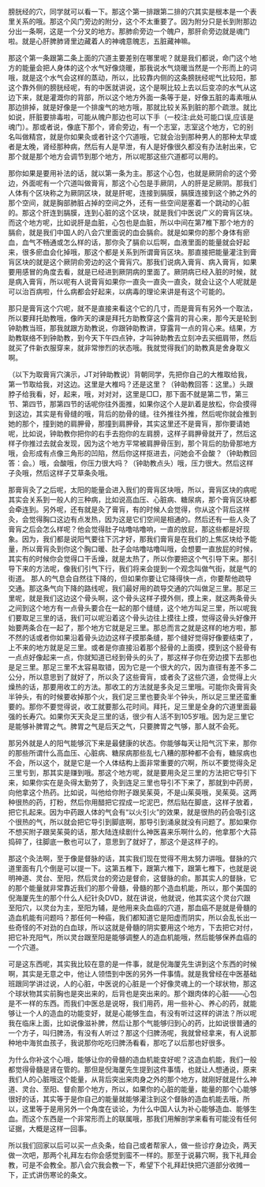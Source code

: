 膀胱经的穴，同学就可以看一下。那这个第一排跟第二排的穴其实是根本是一个表里关系的哦。那这个风门旁边的附分，这个不太重要了。因为附分只是长到附那边分出一条啊，这是一个分叉的地方。那肺俞旁边一个魄户，那肝俞旁边就是魂门啦。就是心肝脾肺肾里边藏着人的神魂意魄志，五脏藏神嘛。

那这个第一条跟第二条上面的穴道主要差别在哪里呢？就是我们都说，命门这个地方的能量会把人身体的这个水气好像烧暖，那我说水气烧暖当然是一个形而上的词哦，就是这个水气会这样的蒸动，所以，比较靠内侧的这条膀胱经呢气比较阳，那这个靠外侧的膀胱经呢，有的中医就讲说，这个是啊比较上去以后变凉的水气从这边下来，就是灌溉你的背部，所以这个地方外面一条等于是，好像五脏的毒素哦从那边排掉，就是好像是一个排废气的地方哦，那就比较关系到脏的那个疏泄。就比如说，肝脏要排毒啦，可能从魄户那边也可以下手（一校注:此处可能口误,应该是魂门）。那或者说，像底下那个，肾俞旁边，有一个志室，志室这个地方，它的别名叫做精宫，就是你如果灸或者针这个穴道哦，它就会治到那种男人的那种太早或者是太晚，肾经那种病，然后有人是早泄，有人是好像很久都没有办法射出来，它那个就是那个地方会调节到那个地方，所以呢那这些穴道都可以用的。

那你如果是要用补法的话，就以第一条为主。那这个心包，也就是厥阴俞的这个旁边，外面呢有一个穴道叫做膏肓，那这个心包是手厥阴，人的肝是足厥阴。那我们人体有个区块称之为厥阴区块，就是肝呢，连接到膈膜，膈膜连接到这个肺之外的那个空间，就是胸部肺脏占掉的空间之外，还有一些空间是塞着一个跳动的心脏的。那这个肝连到膈膜，连到心脏的这个区块，就是我们中医说广义的膏肓区块。而这个地方呢，比如说肝是血脏，心包也是血脏，所以中间在第7椎下那个地方的膈俞，就是我们中国人的八会穴里面说的血会膈俞。就是如果你的那个身体有瘀血，血气不畅通或怎么样的话，那你灸了膈俞以后啊，血液里面的能量就会好起来，很多瘀血会化掉哦，那这个都是关系到所谓膏肓区块。那直接把能量灌注到膏肓区块的就是这个厥阴俞旁边的这个膏肓穴。那我们说病入膏肓、病入膏肓，如果要用感冒的角度去看，就是已经进到厥阴病的里面了。厥阴病已经入脏的时候，就是病入膏肓，所以呢有人说膏肓如果你一直灸一直灸一直灸，就会让这个人呢就是可以治百病啦，什么病都会好起来，以病毒的理论来讲是有这个可能的。

那只是膏肓这个穴呢，就不是直接来看这个它的几寸，而是膏肓有另外一个取法，所以要拜托助教哦，像昨天的课是拜托方助教穿这个露背的背心来，那今天是轮到钟助教当班，那我就跟方助教说，你跟钟助教讲，穿露背一点的背心来。结果，方助教联络不到钟助教，到今天下午四点钟，才叫钟助教去立刻冲去买细肩带，然后就买了件新衣服穿来，就非常惨烈的状态哦。我就觉得我们的助教真是舍身取义啊。

（以下为取膏肓穴演示，JT对钟助教说）背朝同学，先把你自己的大椎取给我，第一节取给我，对这边。这里是大椎吗？还是这里？（钟助教回答：这里。）头跟脖子给我看，好，起来，哦，对对对，这里是□□，那下面不就是第二节，第三节、第四节，那第四节的话呢你往外面推，如果你这个人是趴着是放松，你会摸得到这边，其实是有骨缝的哦，背后的肋骨的缝。往外推往外推，然后呢你就会推到她的那个，撞到她的肩胛骨，那撞到肩胛骨，其实这里还不是膏肓，那你要请她呢，比如说，钟助教你把你的右手去抱你的左肩膀，这样子肩胛骨就开了，然后这样子你推过去就会发现，因为这个地方平常被肩胛骨压到，那个背后的肋骨那地方哦，会形成有点像三角形的凹陷，然后你这样抠进去，问她会不会酸？（钟助教回答：会。）哦，会酸哦，你压力很大吗？（钟助教点头）哦，压力很大。然后这样子灸哦，然后这样子艾草条灸哦。

那膏肓灸了之后呢，太阳的能量会进入我们的膏肓区块哦，所以，膏肓区块的病呢其实会关系到一般人的三种病，比如说高血压、心脏病、糖尿病，那个膏肓区块都会牵连到。另外呢，还有就是灸了膏肓，有的时候人会觉得，你从这个背后这样灸，会觉得胸口这边有点发热，因为这是它们空间是相通的。然后还有一些人灸了膏肓之后会怎么样呢？他会觉得肚子咕噜咕噜响，一直的放屁，那这些都是好现象。因为，我们都是说阳气要往下沉才好，那我们膏肓是在我们的上焦区块给予能量，所以膏肓灸到你这个胸口暖、肚子会咕噜咕噜叫哦，会想要一直放屁的时候，其实有的时候你会觉得口干舌燥，就是太热了，所以你要把这个气引导下来。那引导下来的方法呢，像我们引气下行，我们将来会提到一个观念叫做气街，就是气的街道。 那人的气息会自然往下降的，但如果你要让它降得快一点，你要帮他疏导交通。那这条气向下降的路线呢，我们最好用的疏导交通的穴叫做足三里。那足三里呢，就是我们这边这个骨头啊，这个骨头这样子摸外侧，摸上来，就这两条骨头之间到这个地方有一点骨头要合在一起的那个缝缝，这个地方叫足三里，所以呢我们要取足三里的话，我们可以呢沿着这个骨头边往上摸往上摸，觉得这骨头好像开始要两条合在一起了，那个地方它就是足三里。那总而言之就是这样的地方啦，那不然的话或者你如果沿着骨头边边这样子摸那条缝，那个缝好觉得好像要结束了，上不来的地方就是足三里。或者是你直接沿着那个胫骨的上面摸，摸到这个胫骨有一点点好像起来一点，你就知道已经到骨头的头了，那这样子你在旁边摸下去那也是足三里。那足三里不太容易取错，因为它是一个很大的穴，因为直径有差不多二公分，所以意思到了就好了，所以灸了这些膏肓，或者灸了这些穴道，会觉得上火燥热的话，那要用收工的方法。那收工的方法就是多灸足三里哦。可能你灸膏肓灸半钟头，有的时候要收掉那个火，我们足三里也要灸半个钟头，所以足三里还蛮重要的。那你不要觉得说，收工就要那么花时间。拜托，足三里是全身的穴道里面最强的长寿穴。如果你天天灸足三里的话，很少有人活不到105岁哦。因为足三里它是能够补脾胃之气。脾胃之气是后天之气，只要脾胃之气够，那人就不会死。

那另外就是人的阳气能够沉下来是最健康的状态。你能够每天让阳气沉下来，那你的那些所谓什么高血压、心脏病、糖尿病那些乱七八糟的那种都不会有，糖尿病也不会，所以这个，就是它是一个人体结构上面非常重要的穴啊，所以不要觉得灸足三里亏到，那其实是赚到哦。那这个地方呢，就是要用灸足三里的方法把它导引下来，如果你实在是灸得太勤劳了，灸到连足三里也导引不下来了，那就到中药房，向他拿这个热药。比如说，叫他给你附子跟吴茱萸，不是山茱萸哦，吴茱萸。这两种很热的药，打粉，然后你用醋把它捏成一坨泥巴，然后贴在脚底，这样子放着，把它扎起来。因为中药跟人体的气会有“以火引火”的效果，就是很热的药会吸引这个很热的气，所以就会把它导引到脚底啊，那导引到涌泉就没有问题了。那如果你不想买附子跟吴茱萸的话，那大陆连续剧什么神医喜来乐啊什么的，他拿那个大蒜捣碎了，往脚底一敷也可以了，意思到了就好了，那这个是这样子的。

那这个灸法啊，至于像是督脉的话，其实我们现在觉得不用太努力讲哦。督脉的穴道里面有几个倒是可以提一下。这第五椎下，跟第六椎下，跟第七椎下，也就是说明神道、灵台、至阳，然后灵台的旁边是督俞，这督脉的俞。那其实人的督脉，它的那个能量就非常靠近我们的那个骨髓，骨髓的那个造血机能，所以，那个美国的倪海厦先生的那个什么人纪针灸DVD，就在讲说，他就说，他其实这个灵台穴跟至阳穴，以灵台为主，至阳为辅，是他用来灸血癌的穴道，那血癌不是就是骨髓的造血机能有问题吗？那任何一种癌，我们都知道它是阳虚而阴实，所以会乱长出一些奇怪的不对劲的白血球，所以这就是骨髓的阴实要用这个地方，下去把它对付，把它补充阳气，所以灵台跟至阳是能够调整人的造血机能哦，然后能够保养血癌的一个穴道。

可是这东西呢，其实我比较在意的是一件事，就是倪海厦先生讲到这个东西的时候啊，其实是无意之中，他让人领悟到中医的另外一件事情。就是我曾经在中医基础班跟同学讲过说，人的心脏，中医说的心脏是一个好像灵魂上的一个球状物，那这个球状物其实前胸也是突出来的，后背也是突出来的。那个跟肉体的心脏——心包是不一样的东西。而我们中医总是说呀，我们用药，用一些补心、养心的药，就能够让一个人的造血的功能变好，就是心能够生血，有没有听过这样的讲法？所以呢我在临床上面，比如说像滋补脾，然后让那个气能够归到心的药，比如说很普通的一个方子，叫归脾汤，有没有人听过？那这个归脾汤呢，我就曾经拿来，有人说那种地中海贫血孩子，我说那你吃吃归脾汤看看，那吃了以后那也好很多。

为什么你补这个心哦，能够让你的骨髓的造血机能变好呢？这造血机能，我们一般都觉得骨髓是肾在管的。那但是倪海厦先生提到这件事情，也就让人想通说，原来我们人的心脏哦这个能量，从背后突出来肉身之外的那个地方，就刚好就是什么神道、灵台、至阳、督俞那个地方，所以，如果你的心脏的能量，能量的那个心能够很好的话，其实等于是你自己的能量就能够灌注到这个督脉的造血机能去哦，所以，这里等于是用另外一个角度在谈论，为什么中国人认为补心能够造血、能够生血。而这个东西是一个非常形而上的联属哦，那我们用解剖学来看有可能没有任何证据，大概是这样一回事。

所以我们回家以后可以买一点灸条，给自己或者帮家人，做一些诊疗身边灸，两天做一次吧，那两个礼拜左右你会感觉到蛮不一样的。那至于说募穴啊，我下礼拜会教，可是不会教全。那八会穴我会教一下，希望下个礼拜赶快把穴道部分收摊一下，正式讲伤寒论的条文。

